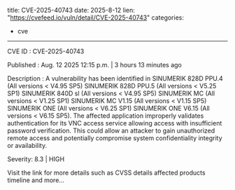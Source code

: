  
title: CVE-2025-40743
date: 2025-8-12
lien: "https://cvefeed.io/vuln/detail/CVE-2025-40743"
categories:
  - cve
---

CVE ID : CVE-2025-40743

Published :  Aug. 12
2025
12:15 p.m. | 3 hours
13 minutes ago

Description : A vulnerability has been identified in SINUMERIK 828D PPU.4 (All versions < V4.95 SP5)
SINUMERIK 828D PPU.5 (All versions < V5.25 SP1)
SINUMERIK 840D sl (All versions < V4.95 SP5)
SINUMERIK MC (All versions < V1.25 SP1)
SINUMERIK MC V1.15 (All versions < V1.15 SP5)
SINUMERIK ONE (All versions < V6.25 SP1)
SINUMERIK ONE V6.15 (All versions < V6.15 SP5). The affected application improperly validates authentication for its VNC access service
allowing access with insufficient password verification.
This could allow an attacker to gain unauthorized remote access and potentially compromise system confidentiality
integrity
or availability.

Severity: 8.3 | HIGH

Visit the link for more details
such as CVSS details
affected products
timeline
and more...
